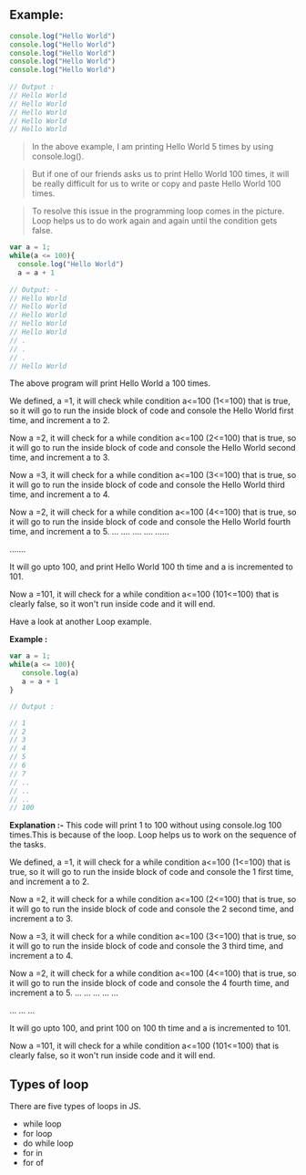 ## Example:

```javascript
console.log("Hello World")
console.log("Hello World")
console.log("Hello World")
console.log("Hello World")
console.log("Hello World")
 
// Output :
// Hello World
// Hello World
// Hello World
// Hello World
// Hello World

```

> In the above example, I am printing Hello World 5 times by using console.log().

> But if one of our friends asks us to print Hello World 100 times, it will be really difficult  for us  to write or copy and paste Hello World 100 times.

> To resolve this issue in the programming loop comes in the picture. Loop helps us to do work again and again until the condition gets false. 

```javascript
var a = 1;
while(a <= 100){
  console.log("Hello World")
  a = a + 1
 
// Output: - 
// Hello World
// Hello World
// Hello World
// Hello World
// Hello World
// .
// .
// .
// Hello World

```

The above program will print Hello World a 100 times.

We defined,  a =1, it will check while condition a<=100 (1<=100) that is true, so it will go to run the inside block of code  and console the Hello World first time, and increment a to 2.

Now a =2, it will check for a while condition a<=100 (2<=100) that is true, so it will go to run the inside block of code  and console the Hello World second time, and increment a to 3.

Now a =3, it will check for a while condition a<=100 (3<=100) that is true, so it will go to run the inside block of code  and console the Hello World third time, and increment a to 4.

Now a =2, it will check for a while condition a<=100 (4<=100) that is true, so it will go to run the inside block of code  and console the Hello World fourth time, and increment a to 5.
…
….
….
….
……

…….

It will go upto 100, and print Hello World 100 th time and a is incremented to 101.

Now a =101, it will check for a while condition a<=100 (101<=100) that is clearly false, so it won't run inside code and it will end.

Have a look at another Loop example.

**Example :**

```javascript
var a = 1;
while(a <= 100){
   console.log(a)
   a = a + 1
}

// Output :

// 1
// 2
// 3
// 4
// 5
// 6
// 7
// ..
// ..
// ..
// 100
```

**Explanation :-**  This code will print 1 to 100 without using console.log 100 times.This is because of the loop. Loop helps us to work on the sequence of the tasks.

We defined,  a =1, it will check for a while condition a<=100 (1<=100) that is true, so it will go to run the inside block of code  and console the 1 first time, and increment a to 2.

Now a =2, it will check for a while condition a<=100 (2<=100) that is true, so it will go to run the inside block of code  and console the 2 second time, and increment a to 3.

Now a =3, it will check for a while condition a<=100 (3<=100) that is true, so it will go to run the inside block of code  and console the 3 third time, and increment a to 4.

Now a =2, it will check for a while condition a<=100 (4<=100) that is true, so it will go to run the inside block of code  and console the 4 fourth time, and increment a to 5.
…
…
…
…
...

…
…
…

It will go upto 100, and print 100 on 100 th time and a is incremented to 101.


Now a =101, it will check for a while condition a<=100 (101<=100) that is clearly false, so it won't run inside code and it will end.

## Types of loop
	
There are five types of loops in JS.

- while loop
- for loop
- do while loop
- for in 
- for of 






